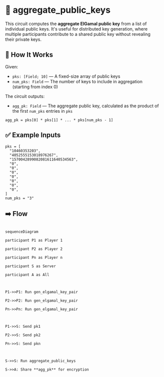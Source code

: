 # 🧮 aggregate_public_keys

This circuit computes the **aggregate ElGamal public key** from a list of individual public keys. It's useful for distributed key generation, where multiple participants contribute to a shared public key without revealing their private keys.

## 🔧 How It Works

Given:

- `pks: [Field; 10]` — A fixed-size array of public keys
- `num_pks: Field` — The number of keys to include in aggregation (starting from index 0)

The circuit outputs:

-   `agg_pk: Field` — The aggregate public key, calculated as the product of the first `num_pks` entries in `pks`

```
agg_pk = pks[0] * pks[1] * ... * pks[num_pks - 1]
```

## ✅ Example Inputs

```
pks = [
  "10460353203",
  "4052555153018976267",
  "1570042899082081611640534563",
  "0",
  "0",
  "0",
  "0",
  "0",
  "0",
  "0",
]
num_pks = "3"
```

## ➡️ Flow

```mermaid

sequenceDiagram

participant P1 as Player 1

participant P2 as Player 2

participant Pn as Player n

participant S as Server

participant A as All



P1->>P1: Run gen_elgamal_key_pair

P2->>P2: Run gen_elgamal_key_pair

Pn->>Pn: Run gen_elgamal_key_pair



P1->>S: Send pk1

P2->>S: Send pk2

Pn->>S: Send pkn



S->>S: Run aggregate_public_keys

S->>A: Share **agg_pk** for encryption

```
